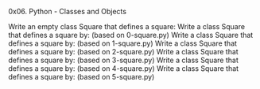 0x06. Python - Classes and Objects

Write an empty class Square that defines a square:
Write a class Square that defines a square by: (based on 0-square.py)
Write a class Square that defines a square by: (based on 1-square.py)
Write a class Square that defines a square by: (based on 2-square.py)
Write a class Square that defines a square by: (based on 3-square.py)
Write a class Square that defines a square by: (based on 4-square.py)
Write a class Square that defines a square by: (based on 5-square.py)
